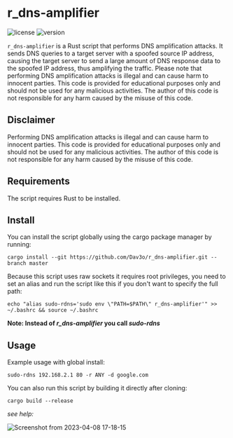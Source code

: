 # r_dns-amplifier

![license](https://img.shields.io/badge/license-MIT-brightgreen.svg)
![version](https://img.shields.io/badge/version-0.1.0-lightgrey.svg)

`r_dns-amplifier` is a Rust script that performs DNS amplification attacks. It sends DNS queries to a target server with a spoofed source IP address, causing the target server to send a large amount of DNS response data to the spoofed IP address, thus amplifying the traffic. Please note that performing DNS amplification attacks is illegal and can cause harm to innocent parties. This code is provided for educational purposes only and should not be used for any malicious activities. The author of this code is not responsible for any harm caused by the misuse of this code.

## Disclaimer

Performing DNS amplification attacks is illegal and can cause harm to innocent parties. This code is provided for educational purposes only and should not be used for any malicious activities. The author of this code is not responsible for any harm caused by the misuse of this code.

## Requirements

The script requires Rust to be installed.

## Install

You can install the script globally using the cargo package manager by running:

```
cargo install --git https://github.com/Dav3o/r_dns-amplifier.git --branch master
```

Because this script uses raw sockets it requires root privileges, you need to set an alias and run the script like this if you don't want
to specify the full path:

```
echo "alias sudo-rdns='sudo env \"PATH=$PATH\" r_dns-amplifier'" >> ~/.bashrc && source ~/.bashrc
```

**Note: Instead of *r_dns-amplifier* you call *sudo-rdns***
## Usage

Example usage with global install:
```
sudo-rdns 192.168.2.1 80 -r ANY -d google.com
```

You can also run this script by building it directly after cloning:
```
cargo build --release
```

*see help:*

![Screenshot from 2023-04-08 17-18-15](https://user-images.githubusercontent.com/61215846/230729166-514eead7-081a-4b89-b79a-323e5af2a668.png)



